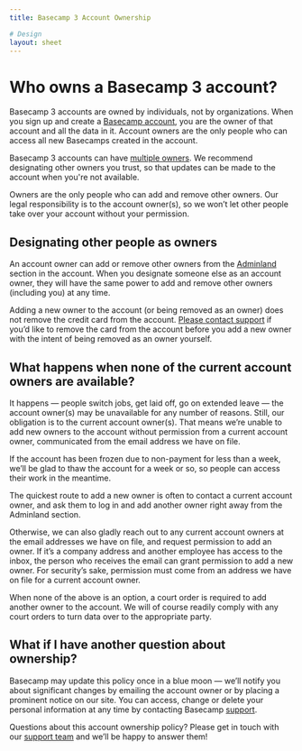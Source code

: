 ```yaml
---
title: Basecamp 3 Account Ownership

# Design
layout: sheet
---
```

[home]: /
[help-owners]: https://basecamp.com/help/3/guides/account/ownership
[help-adminland]: https://basecamp.com/help/3/guides/account/adminland
[support]: /support
[support-email]: mailto:support@basecamp.com

# Who owns a Basecamp 3 account?

Basecamp 3 accounts are owned by individuals, not by organizations. When you sign up and create a [Basecamp account][home], you are the owner of that account and all the data in it. Account owners are the only people who can access all new Basecamps created in the account.

Basecamp 3 accounts can have [multiple owners][help-owners]. We recommend designating other owners you trust, so that updates can be made to the account when you're not available.

Owners are the only people who can add and remove other owners. Our legal responsibility is to the account owner(s), so we won’t let other people take over your account without your permission.

## Designating other people as owners

An account owner can add or remove other owners from the [Adminland][help-adminland] section in the account. When you designate someone else as an account owner, they will have the same power to add and remove other owners (including you) at any time.

Adding a new owner to the account (or being removed as an owner) does not remove the credit card from the account. [Please contact support](/support) if you’d like to remove the card from the account before you add a new owner with the intent of being removed as an owner yourself.

## What happens when none of the current account owners are available?

It happens — people switch jobs, get laid off, go on extended leave — the account owner(s) may be unavailable for any number of reasons. Still, our obligation is to the current account owner(s). That means we’re unable to add new owners to the account without permission from a current account owner, communicated from the email address we have on file.

If the account has been frozen due to non-payment for less than a week, we’ll be glad to thaw the account for a week or so, so people can access their work in the meantime.

The quickest route to add a new owner is often to contact a current account owner, and ask them to log in and add another owner right away from the Adminland section.

Otherwise, we can also gladly reach out to any current account owners at the email addresses we have on file, and request permission to add an owner. If it’s a company address and another employee has access to the inbox, the person who receives the email can grant permission to add a new owner. For security’s sake, permission must come from an address we have on file for a current account owner.

When none of the above is an option, a court order is required to add another owner to the account. We will of course readily comply with any court orders to turn data over to the appropriate party.

## What if I have another question about ownership?

Basecamp may update this policy once in a blue moon — we’ll notify you about significant changes by emailing the account owner or by placing a prominent notice on our site. You can access, change or delete your personal information at any time by contacting Basecamp [support](/support).

Questions about this account ownership policy? Please get in touch with our [support team](/support) and we’ll be happy to answer them!
